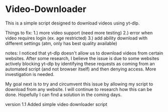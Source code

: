 # Video-Downloader
This is a simple script designed to download videos using yt-dlp.

Things to fix: 
1.) more video support (need more testing)
2.) error when video requires login (ex. age restricted)
3.) add ability download with different settings (atm, only has best quality available)

notes:
I noticed that yt-dlp doesn't allow us to download videos from certain websites. After some research,
I believe the issue is due to some websites actively blocking yt-dlp by identifying these requests as coming
from an automated script (and not browser itself) and then denying access. More investigation is needed.

My goal next is to try and circumvent this issue by allowing my script to download from any website.
I will continue to research how this can be done. Hopefully I can find a solution in the coming days.

version 1.1
Added simple video downloader script